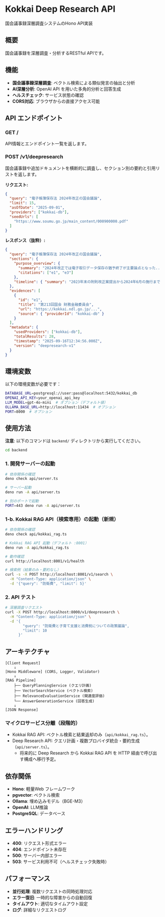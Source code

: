 # Kokkai Deep Research API

国会議事録深層調査システムのHono API実装

## 概要

国会議事録を深層調査・分析するRESTful APIです。

## 機能

- **国会議事録深層調査**: ベクトル検索による類似発言の抽出と分析
- **AI深層分析**: OpenAI API を用いた多角的分析と回答生成
- **ヘルスチェック**: サービス状態の確認
- **CORS対応**: ブラウザからの直接アクセス可能

## API エンドポイント

### GET /

API情報とエンドポイント一覧を返します。

### POST /v1/deepresearch

国会議事録や追加ドキュメントを横断的に調査し、セクション別の要約と引用リストを返します。

**リクエスト:**

```json
{
  "query": "電子帳簿保存法 2024年改正の国会議論",
  "limit": 15,
  "asOfDate": "2025-09-01",
  "providers": ["kokkai-db"],
  "seedUrls": [
    "https://www.soumu.go.jp/main_content/000900000.pdf"
  ]
}
```

**レスポンス（抜粋）:**

```json
{
  "query": "電子帳簿保存法 2024年改正の国会議論",
  "sections": {
    "purpose_overview": {
      "summary": "2024年改正では電子取引データ保存の猶予終了が主要論点となった...",
      "citations": ["e1", "e3"]
    },
    "timeline": { "summary": "2023年末の附則改正案提出から2024年6月の施行まで..." }
  },
  "evidences": [
    {
      "id": "e1",
      "title": "第213回国会 財務金融委員会",
      "url": "https://kokkai.ndl.go.jp/...",
      "source": { "providerId": "kokkai-db" }
    }
  ],
  "metadata": {
    "usedProviders": ["kokkai-db"],
    "totalResults": 28,
    "timestamp": "2025-09-16T12:34:56.000Z",
    "version": "deepresearch-v1"
  }
}
```

## 環境変数

以下の環境変数が必要です：

```bash
DATABASE_URL=postgresql://user:pass@localhost:5432/kokkai_db
OPENAI_API_KEY=your_openai_api_key
LLM_MODEL=gpt-4o-mini  # オプション（デフォルト値）
OLLAMA_BASE_URL=http://localhost:11434  # オプション
PORT=8000  # オプション
```

## 使用方法

**注意**: 以下のコマンドは `backend/` ディレクトリから実行してください。

```bash
cd backend
```

### 1. 開発サーバーの起動

```bash
# 依存関係の確認
deno check api/server.ts

# サーバー起動
deno run -A api/server.ts

# 別のポートで起動
PORT=443 deno run -A api/server.ts
```

### 1-b. Kokkai RAG API（検索専用）の起動（新規）

```bash
# 依存関係の確認
deno check api/kokkai_rag.ts

# Kokkai RAG API 起動（デフォルト :8001）
deno run -A api/kokkai_rag.ts

# 動作確認
curl http://localhost:8001/v1/health

# 検索例（結果のみ・要約なし）
curl -s -X POST http://localhost:8001/v1/search \
  -H "Content-Type: application/json" \
  -d '{"query": "防衛費", "limit": 5}'
```

### 2. API テスト

```bash
# 深層調査リクエスト
curl -X POST http://localhost:8000/v1/deepresearch \
  -H "Content-Type: application/json" \
  -d '{
        "query": "防衛費と子育て支援と消費税についての政策議論",
        "limit": 10
      }'
```

## アーキテクチャ

```
[Client Request] 
    ↓
[Hono Middleware] (CORS, Logger, Validator)
    ↓  
[RAG Pipeline]
    ├── QueryPlanningService (クエリ計画)
    ├── VectorSearchService (ベクトル検索)
    ├── RelevanceEvaluationService (関連度評価)
    └── AnswerGenerationService (回答生成)
    ↓
[JSON Response]
```

### マイクロサービス分離（段階的）

- Kokkai RAG API: ベクトル検索と結果返却のみ（`api/kokkai_rag.ts`）。
- Deep Research API: クエリ計画・複数プロバイダ統合・要約生成（`api/server.ts`）。
  - 将来的に Deep Research から Kokkai RAG API を HTTP 経由で呼び出す構成へ移行予定。

## 依存関係

- **Hono**: 軽量Web フレームワーク
- **pgvector**: ベクトル検索
- **Ollama**: 埋め込みモデル（BGE-M3）
- **OpenAI**: LLM推論
- **PostgreSQL**: データベース

## エラーハンドリング

- **400**: リクエスト形式エラー
- **404**: エンドポイント未存在
- **500**: サーバー内部エラー
- **503**: サービス利用不可（ヘルスチェック失敗時）

## パフォーマンス

- **並行処理**: 複数リクエストの同時処理対応
- **エラー復旧**: 一時的な障害からの自動回復
- **タイムアウト**: 適切なタイムアウト設定
- **ログ**: 詳細なリクエストログ
